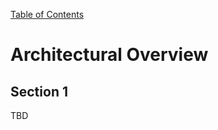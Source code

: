 [Table of Contents](https://github.com/SmallPlanetUnity/PlanetUnity2/blob/master/Documentation/TableOfContents.md)

# Architectural Overview

## Section 1

TBD
